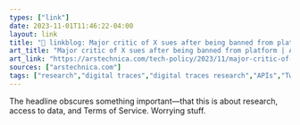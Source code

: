 ```yaml
---
types: ["link"]
date: 2023-11-01T11:46:22-04:00
layout: link
title: "🔗 linkblog: Major critic of X sues after being banned from platform | Ars Technica'"
art_title: "Major critic of X sues after being banned from platform | Ars Technica"
art_link: "https://arstechnica.com/tech-policy/2023/11/major-critic-of-x-sues-after-being-banned-from-platform/"
sources: ["arstechnica.com"]
tags: ["research","digital traces","digital traces research","APIs","Twitter","Elon Musk","web scraping"]
---
```

The headline obscures something important—that this is about research, access to data, and Terms of Service. Worrying stuff.

